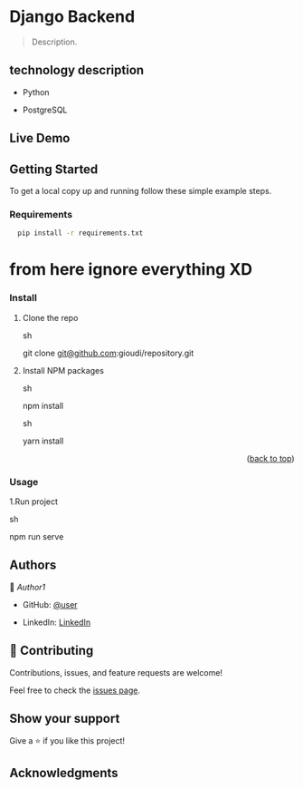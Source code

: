 <a name="readme-top"></a>


# Django Backend


> Description.


## technology description


- Python

- PostgreSQL



## Live Demo 


## Getting Started


To get a local copy up and running follow these simple example steps.


### Requirements

```bash
  pip install -r requirements.txt
```


# from here ignore everything XD
### Install


1. Clone the repo

   sh

   git clone git@github.com:gioudi/repository.git

   

2. Install NPM packages

   sh

   npm install

   

   sh

   yarn install

   


<p align="right">(<a href="#readme-top">back to top</a>)</p>


### Usage


1.Run project


sh

 npm run serve




## Authors


👤 *Author1*


- GitHub: [@user](https://github.com/user)

- LinkedIn: [LinkedIn](https://www.linkedin.com/in/user/)


## 🤝 Contributing


Contributions, issues, and feature requests are welcome!


Feel free to check the [issues page](https://github.com/use/repository/issues).


## Show your support


Give a ⭐️ if you like this project!


## Acknowledgments
